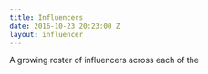 ```yaml
---
title: Influencers
date: 2016-10-23 20:23:00 Z
layout: influencer
---
```


A growing roster of influencers across each of the 